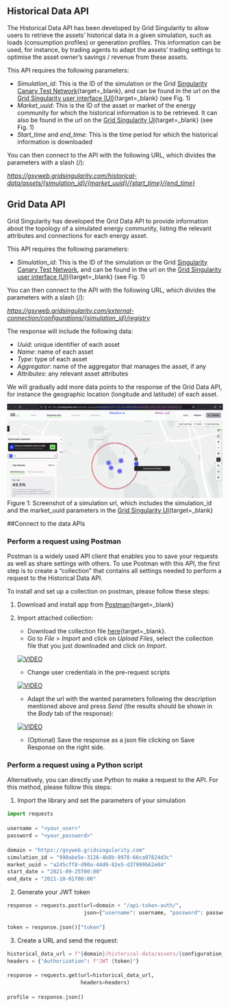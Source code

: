 ## Historical Data API

The Historical Data API has been developed by Grid Singularity to allow users to retrieve the assets’ historical data in a given simulation, such as loads (consumption profiles) or generation profiles. This information can be used, for instance, by trading agents to adapt the assets’ trading settings to optimise the asset owner’s savings / revenue from these assets.

This API requires the following parameters:

* _Simulation_id_: This is the ID of the simulation or the Grid [Singularity Canary Test Network](connect-ctn.md){target=_blank}, and can be found in the url on the [Grid Singularity user interface (UI)](https://gridsingularity.com/singularity-map){target=_blank} (see Fig. 1)
* _Market_uuid_: This is the ID of the asset or market of the energy community for which the historical information is to be retrieved. It can also be found in the url on the [Grid Singularity UI](https://gridsingularity.com/singularity-map){target=_blank} (see Fig. 1)
* _Start_time_ and _end_time_: This is the time period for which the historical information is downloaded

You can then connect to the API with the following URL, which divides the parameters with a slash (/):

_https://gsyweb.gridsingularity.com/historical-data/assets/{simulation_id}/{market_uuid}/{start_time}/{end_time}_

## Grid Data API
Grid Singularity has developed the Grid Data API to provide information about the topology of a simulated energy community, listing the relevant attributes and connections for each energy asset.

This API requires the following parameters:

* _Simulation_id_: This is the ID of the simulation or the Grid [Singularity Canary Test Network](connect-ctn.md), and can be found in the url on the [Grid Singularity user interface (UI)](https://gridsingularity.com/singularity-map){target=_blank} (see Fig. 1)

You can then connect to the API with the following URL, which divides the parameters with a slash (/):

_https://gsyweb.gridsingularity.com/external-connection/configurations/{simulation_id}/registry_

The response will include the following data:

* _Uuid_: unique identifier of each asset
* _Name_: name of each asset
* _Type_: type of each asset
* _Aggregator_: name of the aggregator that manages the asset, if any
* _Attributes_: any relevant asset attributes

We will gradually add more data points to the response of the Grid Data API, for instance the geographic location (longitude and latitude) of each asset.


![alt_text](img/get-simulation-data_1.png)
Figure 1: Screenshot of a simulation url, which includes the simulation_id and the market_uuid parameters in the [Grid Singularity UI](https://gridsingularity.com/singularity-map){target=_blank}


##Connect to the data APIs

### Perform a request using Postman

Postman is a widely used API client that enables you to save your requests as well as share settings with others. To use Postman with this API, the first step is to create a “collection” that contains all settings needed to perform a request to the Historical Data API.

To install and set up a collection on postman, please follow these steps:

1. Download and install app from [Postman](https://www.postman.com/downloads/){target=_blank}
2. Import attached collection:

      - Download the collection file [here](https://api.media.atlassian.com/file/f0ebe667-59bd-494c-baba-d6a21e9ad730/binary?token=eyJhbGciOiJIUzI1NiJ9.eyJpc3MiOiJjZGM0ZmNjYS1kMzc5LTRlMmMtOGM4YS02OGI5MjY4OWExNTYiLCJhY2Nlc3MiOnsidXJuOmZpbGVzdG9yZTpmaWxlOmYwZWJlNjY3LTU5YmQtNDk0Yy1iYWJhLWQ2YTIxZTlhZDczMCI6WyJyZWFkIl19LCJleHAiOjE2NTg1ODAzMzQsIm5iZiI6MTY1ODQ5NzQxNH0.MGCG6Dc-VKD7_Dn8y2eiT3LlahLzjzr-TkxEcdIxUM4&client=cdc4fcca-d379-4e2c-8c8a-68b92689a156&name=historical_data_api_postman_collection_20210722.postman_collection.json){target=_blank}.
      - Go to _File_ > _Import_ and click on _Upload Files_, select the collection file that you just downloaded and click on _Import_.

      [![VIDEO](https://img.youtube.com/vi/i1Xy6RYOv_o/0.jpg)](https://www.youtube.com/watch?v=i1Xy6RYOv_o)

      - Change user credentials in the pre-request scripts

      [![VIDEO](https://img.youtube.com/vi/uC-vBZT37Q4/0.jpg)](https://www.youtube.com/watch?v=uC-vBZT37Q4)

      - Adapt the url with the wanted parameters following the description mentioned above and press _Send_ (the results should be shown in the _Body_ tab of the response):

      [![VIDEO](https://img.youtube.com/vi/J9wCld-dQLg/0.jpg)](https://www.youtube.com/watch?v=J9wCld-dQLg)

      - (Optional) Save the response as a json file clicking on Save Response on the right side.


### Perform a request using a Python script

Alternatively, you can directly use Python to make a request to the API. For this method, please follow this steps:

1. Import the library and set the parameters of your simulation
```python
import requests

username = "<your_user>"
password = "<your_password>"

domain = "https://gsyweb.gridsingularity.com"
simulation_id = "990abe5e-3126-4b8b-9978-66ca07824d3c"
market_uuid = "a245cff8-d90a-44d9-82e5-d37999b62e04"
start_date = "2021-09-25T00:00"
end_date = "2021-10-01T00:00"
```
2. Generate your JWT token
```python
response = requests.post(url=domain + "/api-token-auth/",
                         json={"username": username, "password": password})

token = response.json()["token"]
```
3. Create a URL and send the request:
```python
historical_data_url = f"{domain}/historical-data/assets/{configuration_id}/{asset_id}/{start_date}/{end_date}"
headers = {"Authorization": f"JWT {token}"}

response = requests.get(url=historical_data_url,
                        headers=headers)

profile = response.json()

```
